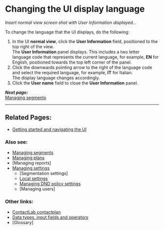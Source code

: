 # Changing the UI display language

*Insert normal view screen shot with User Information displayed...*  

To change the language that the UI displays, do the following:  

1. In the UI **normal view**, click the **User Information** field, positioned to the top right of the view.  
  The **User Information** panel displays. This includes a two letter language code that represents the current language, for example, **EN** for English, positioned towards the top left corner of the panel.  
2. Click the downwards pointing arrow to the right of the language code and select the required language, for example, **IT** for Italian.  
  The display language changes accordingly.  
3. Click the **User name** field to close the **User Information** panel.  

***Next page:***  
[Managing segments](ManagingSegments)  

----------

## Related Pages:  

- [Getting started and navigating the UI](NavigatingUI)  

### Also see:  

- [Managing segments](ManagingSegments)  
- [Managing plans](ManagingPlans)  
- [Managing reports]  
- [Managing settings](ManagingSettings)  
  - [Segmentation settings]  
  - [Local settings](LocalSettings)  
  - [Managing DND policy settings](ManagingDND)  
  - [Managing users]  

### Other links:  

- [ContactLab contactplan](Home)  
- [Data types, input fields and operators](InputBoxOperators)  
- [Glossary]  
